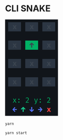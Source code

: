 CLI SNAKE
=========

![snake](https://raw.githubusercontent.com/metaory/snake-cli-poc/master/screenshot.png)

```
yarn
```

```
yarn start
```
